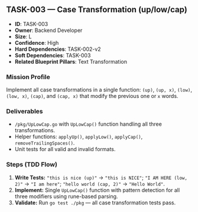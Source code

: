 ## TASK-003 — Case Transformation (up/low/cap)

- **ID**: TASK-003
- **Owner**: Backend Developer
- **Size**: L
- **Confidence**: High
- **Hard Dependencies**: TASK-002-v2
- **Soft Dependencies**: TASK-003
- **Related Blueprint Pillars**: Text Transformation

### Mission Profile
Implement all case transformations in a single function: `(up)`, `(up, x)`, `(low)`, `(low, x)`, `(cap)`, and `(cap, x)` that modify the previous one or `x` words.

### Deliverables
- `/pkg/UpLowCap.go` with `UpLowCap()` function handling all three transformations.
- Helper functions: `applyUp()`, `applyLow()`, `applyCap()`, `removeTrailingSpaces()`.
- Unit tests for all valid and invalid formats.

### Steps (TDD Flow)
1. **Write Tests:** `"this is nice (up)"` → `"this is NICE"`; `"I AM HERE (low, 2)"` → `"I am here"`; `"hello world (cap, 2)"` → `"Hello World"`.
2. **Implement:** Single `UpLowCap()` function with pattern detection for all three modifiers using rune-based parsing.
3. **Validate:** Run `go test ./pkg` — all case transformation tests pass.
